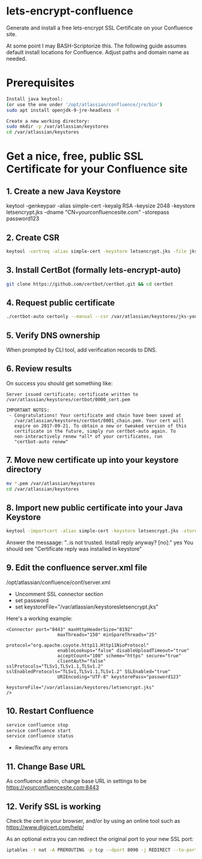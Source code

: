 # lets-encrypt-confluence
Generate and install a free lets-encrypt SSL Certificate on your Confluence site.

At some point I may BASH-Scriptorize this. The following guide assumes default install locations for Confluence. Adjust paths and domain name as needed.


# Prerequisites
```bash 
Install java keytool:
(or use the one under '/opt/atlassian/confluence/jre/bin')
sudo apt install openjdk-9-jre-headless -Y

Create a new working directory:
sudo mkdir -p /var/atlassian/keystores
cd /var/atlassian/keystores
```

# Get a nice, free, public SSL Certificate for your Confluence site

## 1. Create a new Java Keystore
keytool -genkeypair -alias simple-cert -keyalg RSA -keysize 2048 -keystore letsencrypt.jks -dname "CN=yourconfluencesite.com" -storepass password123


## 2. Create CSR
```bash
keytool -certreq -alias simple-cert -keystore letsencrypt.jks -file jks-yourconfluencesite.com.csr -storepass password123 -ext san=dns:www.yourconfluencesite.com
```


## 3. Install CertBot (formally lets-encrypt-auto)
```bash
git clone https://github.com/certbot/certbot.git && cd certbot
```


## 4. Request public certificate
```bash
./certbot-auto certonly --manual --csr /var/atlassian/keystores/jks-yourconfluencesite.com.csr --preferred-challenges "dns"
```


## 5. Verify DNS ownership
When prompted by CLI tool, add verification records to DNS.

## 6. Review results
On success you should get something like:
```
Server issued certificate; certificate written to /var/atlassian/keystores/certbot/0000_cert.pem

IMPORTANT NOTES:
 - Congratulations! Your certificate and chain have been saved at
   /var/atlassian/keystores/certbot/0001_chain.pem. Your cert will
   expire on 2017-09-21. To obtain a new or tweaked version of this
   certificate in the future, simply run certbot-auto again. To
   non-interactively renew *all* of your certificates, run
   "certbot-auto renew"
```

## 7. Move new certificate up into your keystore directory
```bash
mv *.pem /var/atlassian/keystores
cd /var/atlassian/keystores
```

## 8. Import new public certificate into your Java Keystore
```bash
keytool -importcert -alias simple-cert -keystore letsencrypt.jks -storepass password123 -file 0001_chain.pem
```
Answer the messaage: "..is not trusted. Install reply anyway? [no]:"  yes
You should see "Certificate reply was installed in keystore"


## 9. Edit the confluence server.xml file
/opt/atlassian/confluence/conf/server.xml

- Uncomment SSL connector section
- set password
- set keystoreFile="/var/atlassian/keystoresletsencrypt.jks"

Here's a working example:
```
<Connector port="8443" maxHttpHeaderSize="8192"
                   maxThreads="150" minSpareThreads="25"
                   protocol="org.apache.coyote.http11.Http11NioProtocol"
                   enableLookups="false" disableUploadTimeout="true"
                   acceptCount="100" scheme="https" secure="true"
                   clientAuth="false" sslProtocols="TLSv1,TLSv1.1,TLSv1.2" sslEnabledProtocols="TLSv1,TLSv1.1,TLSv1.2" SSLEnabled="true"
                   URIEncoding="UTF-8" keystorePass="password123"
                   keystoreFile="/var/atlassian/keystores/letsencrypt.jks"
/>
```

## 10. Restart Confluence
```bash
service confluence stop
service confluence start
service confluence status
``` 
- Review/fix any errors


## 11. Change Base URL
As confluence admin, change base URL in settings to be https://yourconfluencesite.com:8443

## 12. Verify SSL is working 
Check the cert in your browser, and/or by using an online tool such as https://www.digicert.com/help/


As an optional extra you can redirect the original port to your new SSL port:

```bash
iptables -t nat -A PREROUTING -p tcp --dport 8090 -j REDIRECT --to-port 8443
```

